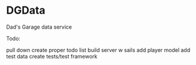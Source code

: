 DGData
======

Dad's Garage data service


Todo:

pull down
create proper todo list
build server w sails
add player model
add test data
create tests/test framework
